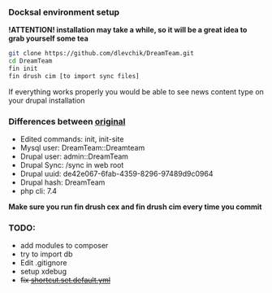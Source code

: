 ### Docksal environment setup

**!ATTENTION! installation may take a while, so it will be a great idea to grab yourself some tea**
 
```bash
git clone https://github.com/dlevchik/DreamTeam.git
cd DreamTeam
fin init
fin drush cim [to import sync files]
```

If everything works properly you would be able to see news content type on your drupal installation

### Differences between [original](https://github.com/docksal/boilerplate-drupal9-composer) 
- Edited commands: init, init-site
- Mysql user: DreamTeam::Dreamteam
- Drupal user: admin::DreamTeam
- Drupal Sync: /sync in web root
- Drupal uuid: de42e067-6fab-4359-8296-97489d9c0964
- Drupal hash: DreamTeam
- php cli: 7.4

**Make sure you run fin drush cex and fin drush cim every time you commit**


### TODO:
- add modules to composer
- try to import db
- Edit .gitignore
- setup xdebug
- ~~fix [shortcut.set.default.yml](https://www.drupal.org/project/drupal/issues/2583113)~~
